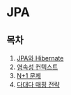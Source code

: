 # JPA

## 목차

1. [JPA와 Hibernate](https://github.com/AnTaeho/CS-study/blob/main/jpa/jpa_hibernate.md)
2. [영속성 컨텍스트](https://github.com/AnTaeho/CS-study/blob/main/jpa/persistence.md)
3. [N+1 문제](https://github.com/AnTaeho/CS-study/blob/main/jpa/N+1.md)
4. [다대다 매핑 전략](https://github.com/AnTaeho/CS-study/blob/main/jpa/MN.md)
